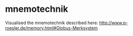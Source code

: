 # mnemotechnik
Visualised the mnemotechnik described here: http://www.p-roesler.de/memory.html#Globus-Merksystem
